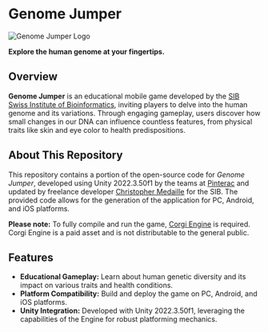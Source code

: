 # Genome Jumper

![Genome Jumper Logo](https://play-lh.googleusercontent.com/spM-Ugqmk2tDmuQnMzHXzVTBQy3T9viU3WJtWkT3J-3e2oJFiqUM12JQWnW3lDs2o3Y=w240-h480-rw)

**Explore the human genome at your fingertips.**

## Overview

**Genome Jumper** is an educational mobile game developed by the [SIB Swiss Institute of Bioinformatics](https://www.sib.swiss/), inviting players to delve into the human genome and its variations. Through engaging gameplay, users discover how small changes in our DNA can influence countless features, from physical traits like skin and eye color to health predispositions.

## About This Repository

This repository contains a portion of the open-source code for *Genome Jumper*, developed using Unity 2022.3.50f1 by the teams at [Pinterac](https://www.pinterac.net/) and updated by freelance developer [Christopher Medaille](https://christophermedaille.com) for the SIB. The provided code allows for the generation of the application for PC, Android, and iOS platforms.

**Please note:** To fully compile and run the game, [Corgi Engine](https://corgi-engine.moremountains.com/) is required. Corgi Engine is a paid asset and is not distributable to the general public.

## Features

- **Educational Gameplay:** Learn about human genetic diversity and its impact on various traits and health conditions.
- **Platform Compatibility:** Build and deploy the game on PC, Android, and iOS platforms.
- **Unity Integration:** Developed with Unity 2022.3.50f1, leveraging the capabilities of the Engine for robust platforming mechanics.